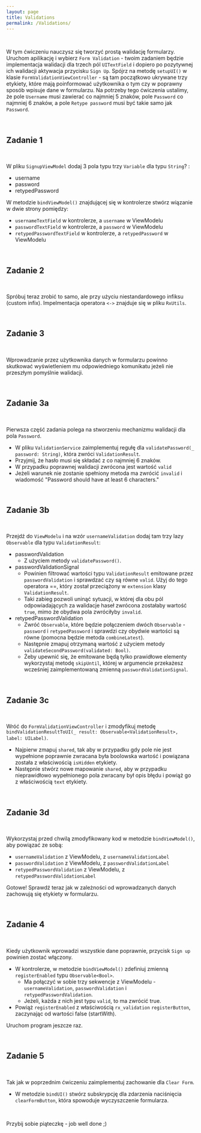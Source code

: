```yaml
---
layout: page
title: Validations
permalink: /Validations/
---
```


<br>

W tym ćwiczeniu nauczysz się tworzyć prostą walidację formularzy. Uruchom apilikację i wybierz `Form Validation` - twoim zadaniem będzie implementacja walidacji dla trzech pól `UITextField` i dopiero po pozytywnej ich walidacji aktywacja przycisku `Sign Up`.
Spójrz na metodę ```setupUI()``` w klasie `FormValidationViewController` - są tam początkowo ukrywane trzy etykiety, które mają poinformować użytkownika o tym czy w poprawny sposób wpisuje dane w formularzu. Na potrzeby tego ćwiczenia ustalimy, że pole `Username` musi zawierać co najmniej 5 znaków, pole `Password` co najmniej 6 znaków, a pole `Retype password` musi być takie samo jak `Password`.

<br>

Zadanie 1
----------
<br>

W pliku `SignupViewModel` dodaj 3 pola typu trzy `Variable` dla typu `String`? :

* username
* password
* retypedPassword

W metodzie `bindViewModel()` znajdującej się w kontrolerze stwórz wiązanie w dwie strony pomiędzy:

* `usernameTextField` w kontrolerze, a `username` w ViewModelu
* `passwordTextField` w kontrolerze, a `password` w ViewModelu
* `retypedPasswordTextField` w kontrolerze, a `retypedPassword` w ViewModelu

<br>

Zadanie 2
----------
<br>

Spróbuj teraz zrobić to samo, ale przy użyciu niestandardowego infiksu (custom infix). Impelmentacja operatora `<->` znajduje się w pliku `RxUtils`.

<br>


Zadanie 3
----------
<br>

Wprowadzanie przez użytkownika danych w formularzu powinno skutkować wyświetleniem mu odpowiedniego komunikatu jeżeli nie przeszłym pomyślnie walidacji.

<br>

Zadanie 3a
----------
<br>

Pierwsza część zadania polega na stworzeniu mechanizmu walidacji dla pola `Password`. 

* W pliku `ValidationService` zaimplementuj regułę dla `validatePassword(_ password: String)`, która zwróci `ValidationResult`. 
* Przyjmij, że hasło musi się składać z co najmniej 6 znaków.
* W przypadku poprawnej walidacji zwrócona jest wartość `valid`
* Jeżeli warunek nie zostanie spełniony metoda ma zwrócić `invalid` i wiadomość "Password should have at least 6 characters."

<br>

Zadanie 3b
----------
<br>

Przejdź do `ViewModelu` i na wzór `usernameValidation` dodaj tam trzy lazy `Observable` dla typu `ValidationResult`:

* passwordValidation
  * Z użyciem metody `validatePassword()`.
* passwordValidationSignal
  * Powinien filtrować wartości typu `ValidationResult` emitowane przez `passwordValidation` i sprawdzać czy są równe `valid`. Użyj do tego operatora ==, który został przeciążony w `extension` klasy `ValidationResult`.
  * Taki zabieg pozwoli uninąć sytuacji, w której dla obu pól odpowiadających za walidacje haseł zwrócona zostałaby wartość `true`, mimo że obydwa pola zwróciłyby `invalid`.
* retypedPasswordValidation
  * Zwróć `Observable`, które będzie połączeniem dwóch `Observable` - `password` i `retypedPassword` i sprawdzi czy obydwie wartości są równe (pomocna będzie metoda `combineLatest`).
  * Następnie zmapuj otrzymaną wartość z użyciem metody `validateSecondPassword(validated: Bool)`.
  * Żeby upewnić się, że emitowane będą tylko prawidłowe elementy wykorzystaj metodę `skipUntil`, której w argumencie przekażesz wcześniej zaimplementowaną zmienną `passwordValidationSignal`.

<br>

Zadanie 3c
----------
<br>

Wróć do `FormValidationViewController` i zmodyfikuj metodę `bindValidationResultToUI(_ result: Observable<ValidationResult>, label: UILabel)`.

* Najpierw zmapuj `shared`, tak aby w przypadku gdy pole nie jest wypełnione poprawnie zwracana była boolowska wartość i powiązana została z właściwością `isHidden` etykiety.
* Następnie stwórz nowe mapowanie `shared`, aby w przypadku nieprawidłowo wypełnionego pola zwracany był opis błędu i powiąż go z właściwością `text` etykiety.

<br>

Zadanie 3d
----------
<br>

Wykorzystaj przed chwilą zmodyfikowany kod w metodzie `bindViewModel()`, aby powiązać ze sobą:

* `usernameValidation` z ViewModelu, z `usernameValidationLabel`
* `passwordValidation` z ViewModelu, z `passwordValidationLabel`
* `retypedPasswordValidation` z ViewModelu, z `retypedPasswordValidationLabel`

Gotowe! Sprawdź teraz jak w zależności od wprowadzanych danych zachowują się etykiety w formularzu.

<br>

Zadanie 4
----------
<br>

Kiedy użytkownik wprowadzi wszystkie dane poprawnie, przycisk `Sign up` powinien zostać włączony.

* W kontrolerze, w metodzie `bindViewModel()` zdefiniuj zmienną `registerEnabled` typu `Observable<Bool>`.
  * Ma połączyć w sobie trzy sekwencje z ViewModelu - `usernameValidation`, `passwordValidation` i `retypedPasswordValidation`. 
  * Jeżeli, każda z nich jest typu `valid`, to ma zwrócić true.
* Powiąż `registerEnabled` z właściwością `rx_validation` `registerButton`, zaczynając od wartości false (startWith).

Uruchom program jeszcze raz.

<br>


Zadanie 5
----------
<br>

Tak jak w poprzednim ćwiczeniu zaimplementuj zachowanie dla `Clear Form`.

* W metodzie `bindUI()` stwórz subskrypcję dla zdarzenia naciśnięcia ```clearFormButton```, która spowoduje wyczyszczenie formularza.

<br>

Przybij sobie piąteczkę - job well done ;)
